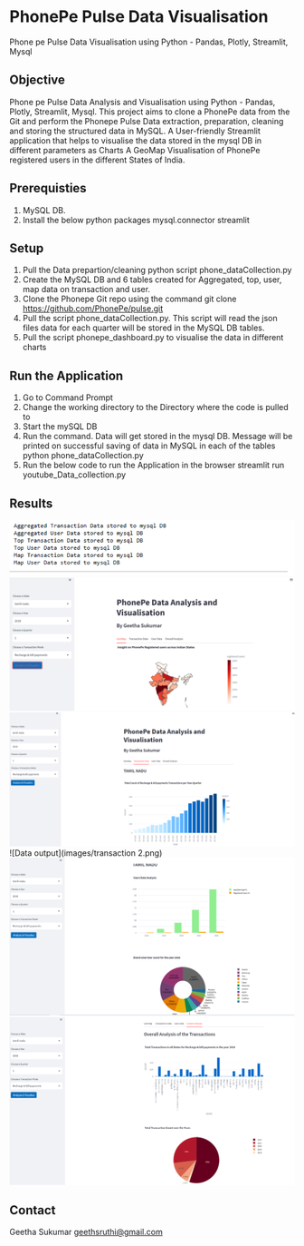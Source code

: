 # PhonePe Pulse Data Visualisation
Phone pe Pulse Data Visualisation using Python - Pandas, Plotly, Streamlit, Mysql

## Objective
Phone pe Pulse Data Analysis and Visualisation using Python - Pandas, Plotly, Streamlit, Mysql.
This project aims to clone a PhonePe data from the Git and perform the Phonepe Pulse Data extraction, preparation, cleaning and storing the structured data in MySQL.
A User-friendly Streamlit application that helps to visualise the data stored in the mysql DB in different parameters as Charts 
A GeoMap Visualisation of PhonePe registered users in the different States of India.

## Prerequisties
1. MySQL DB.
2. Install the below python packages
  mysql.connector
  streamlit
  
## Setup
1. Pull the Data prepartion/cleaning python script phone_dataCollection.py
2. Create the MySQL DB and 6 tables created for Aggregated, top, user, map data on transaction and user. 
3. Clone the Phonepe Git repo using the command
   git clone https://github.com/PhonePe/pulse.git
4. Pull the script phone_dataCollection.py. This script will read the json files data for each quarter will be stored in the MySQL DB tables.
5. Pull the script phonepe_dashboard.py to visualise the data in different charts
   

## Run the Application
1. Go to Command Prompt
2. Change the working directory to the Directory where the code is pulled to
3. Start the mySQL DB
4. Run the command. Data will get stored in the mysql DB. Message will be printed on successful saving of data in MySQL in each of the tables
   python phone_dataCollection.py
4. Run the below code to run the Application in the browser
    streamlit run youtube_Data_collection.py

## Results
![Project output](images/Data_storing.png)
![Project output](images/Geomap_Analysis.png)
![Data output](images/transaction.png)
![Data output](images/transaction 2.png)
![Data output](images/user_analysis.png)
![Data output](images/overall_analysis.png)

## Contact
Geetha Sukumar
geethsruthi@gmail.com

